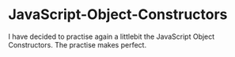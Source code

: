 # JavaScript-Object-Constructors

I have decided to practise again a littlebit the JavaScript Object Constructors. 
The practise makes perfect. 
